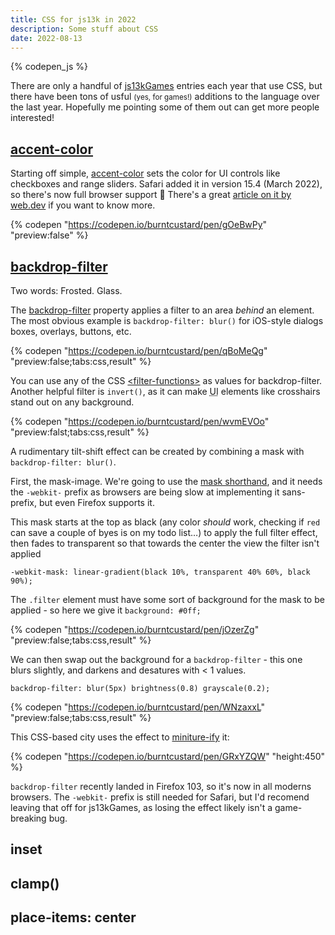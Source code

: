 ```yaml
---
title: CSS for js13k in 2022
description: Some stuff about CSS
date: 2022-08-13
---
```


{% codepen_js %}

There are only a handful of [js13kGames](https://js13kgames.com/) entries each year that use CSS, but there have been tons of usful <small>(yes, for games!)</small> additions to the language over the last year. Hopefully me pointing some of them out can get more people interested!

## [accent-color](#accent-color)

Starting off simple, [accent-color](https://developer.mozilla.org/en-US/docs/Web/CSS/accent-color) sets the color for UI controls like checkboxes and range sliders. Safari added it in version 15.4 (March 2022), so there's now full browser support 🥳 There's a great [article on it by web.dev](https://web.dev/accent-color/) if you want to know more.

{% codepen "https://codepen.io/burntcustard/pen/gOeBwPy" "preview:false" %}

## [backdrop-filter](#backdrop-filter)

Two words: Frosted. Glass.

The [backdrop-filter](https://developer.mozilla.org/en-US/docs/Web/CSS/backdrop-filter) property applies a filter to an area _behind_ an element. The most obvious example is `backdrop-filter: blur()` for iOS-style dialogs boxes, overlays, buttons, etc.

{% codepen "https://codepen.io/burntcustard/pen/qBoMeQg" "preview:false;tabs:css,result" %}

You can use any of the CSS [\<filter-functions\>](https://developer.mozilla.org/en-US/docs/Web/CSS/filter-function) as values for backdrop-filter. Another helpful filter is `invert()`, as it can make <abbr title="User Interface">UI</abbr> elements like crosshairs stand out on any background.

{% codepen "https://codepen.io/burntcustard/pen/wvmEVOo" "preview:falst;tabs:css,result" %}

A rudimentary tilt-shift effect can be created by combining a mask with `backdrop-filter: blur()`.

First, the mask-image. We're going to use the [mask shorthand](https://developer.mozilla.org/en-US/docs/Web/CSS/mask), and it needs the `-webkit-` prefix as browsers are being slow at implementing it sans-prefix, but even Firefox supports it.

This mask starts at the top as black (any color _should_ work, checking if `red` can save a couple of byes is on my todo list…) to apply the full filter effect, then fades to transparent so that towards the center the view the filter isn't applied

```
-webkit-mask: linear-gradient(black 10%, transparent 40% 60%, black 90%);
```

The `.filter` element must have some sort of background for the mask to be applied - so here we give it `background: #0ff;`

{% codepen "https://codepen.io/burntcustard/pen/jOzerZg" "preview:false;tabs:css,result" %}

We can then swap out the background for a `backdrop-filter` - this one blurs slightly, and darkens and desatures with < 1 values.

```
backdrop-filter: blur(5px) brightness(0.8) grayscale(0.2);
```

{% codepen "https://codepen.io/burntcustard/pen/WNzaxxL" "preview:false;tabs:css,result" %}

This CSS-based city uses the effect to [miniture-ify](https://en.wikipedia.org/wiki/Miniature_faking) it:

{% codepen "https://codepen.io/burntcustard/pen/GRxYZQW" "height:450" %}

`backdrop-filter` recently landed in Firefox 103, so it's now in all moderns browsers. The `-webkit-` prefix is still needed for Safari, but I'd recomend leaving that off for js13kGames, as losing the effect likely isn't a game-breaking bug.

## inset

## clamp()

## place-items: center
